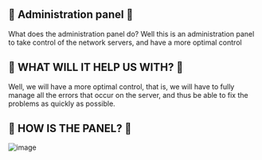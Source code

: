 ## 🏮 Administration panel 🏮

What does the administration panel do? Well this is an administration 
panel to take control of the network servers, and have a more optimal control

## 📢 WHAT WILL IT HELP US WITH? 📢

Well, we will have a more optimal control, that is, we will have to fully manage
all the errors that occur on the server, and thus be able to fix the problems as 
quickly as possible.

## 🧭 HOW IS THE PANEL? 🧭

![image](https://github.com/VictuzMc-Network/Panel-Server/assets/128086397/5ac92592-2a23-47e5-889f-f361d806bbe0)

